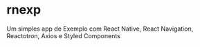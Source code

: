 # rnexp
Um simples app de Exemplo com React Native, React Navigation, Reactotron, Axios e Styled Components
